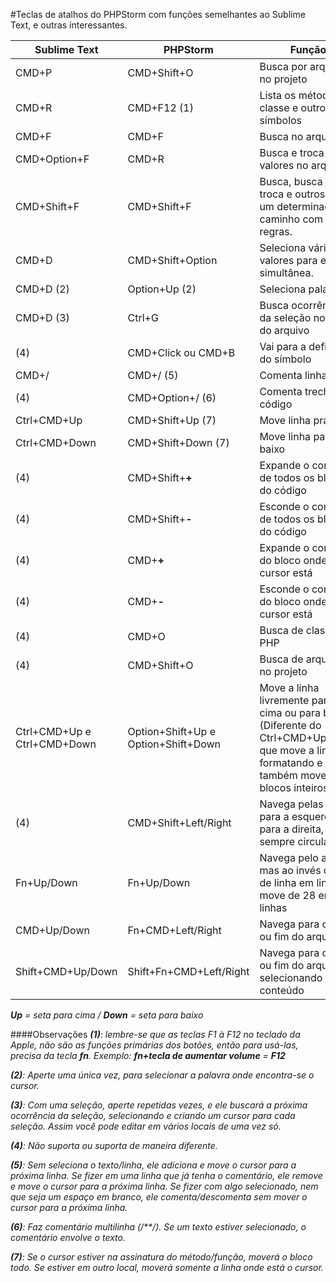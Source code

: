 #Teclas de atalhos do PHPStorm com funções semelhantes ao Sublime Text, e outras interessantes.

Sublime Text   |PHPStorm |Função
---------------|---------|-------------
CMD+P          |CMD+Shift+O |Busca por arquivos no projeto
CMD+R          |CMD+F12 (1) |Lista os métodos da classe e outros símbolos
CMD+F          |CMD+F    |Busca no arquivo
CMD+Option+F   |CMD+R    |Busca e troca os valores no arquivo
CMD+Shift+F    |CMD+Shift+F|Busca, busca e troca e outros em um determinado caminho com várias regras.
CMD+D          |CMD+Shift+Option|Seleciona vários valores para edição simultânea.
CMD+D (2)      |Option+Up (2) | Seleciona palavra
CMD+D (3)  |Ctrl+G |Busca ocorrências da seleção no resto do arquivo
(4)           |CMD+Click ou CMD+B|Vai para a definição do símbolo
CMD+/          |CMD+/ (5) |Comenta linha
(4)           |CMD+Option+/ (6)|Comenta trecho de código
Ctrl+CMD+Up|CMD+Shift+Up (7)|Move linha pra cima
Ctrl+CMD+Down|CMD+Shift+Down (7)|Move linha para baixo
(4)           |CMD+Shift+__+__|Expande o conteúdo de todos os blocos do código
(4)           |CMD+Shift+__-__|Esconde o conteúdo de todos os blocos do código
(4)           |CMD+__+__|Expande o conteúdo do bloco onde o cursor está
(4)           |CMD+__-__|Esconde o conteúdo do bloco onde o cursor está
(4)           |CMD+O |Busca de classes PHP
(4)           |CMD+Shift+O |Busca de arquivos no projeto
Ctrl+CMD+Up e Ctrl+CMD+Down           |Option+Shift+Up e Option+Shift+Down |Move a linha livremente para cima ou para baixo (Diferente do Ctrl+CMD+Up/Down que move a linha formatando e também move blocos inteiros)
(4)           |CMD+Shift+Left/Right |Navega pelas abas para a esquerda e para a direita, mas sempre circular
Fn+Up/Down    |Fn+Up/Down           |Navega pelo arquivo mas ao invés de ir de linha em linha, move de 28 em 28 linhas
CMD+Up/Down   |Fn+CMD+Left/Right    |Navega para o início ou fim do arquivo
Shift+CMD+Up/Down   |Shift+Fn+CMD+Left/Right    |Navega para o início ou fim do arquivo, selecionando o conteúdo



*__Up__ = seta para cima / __Down__ = seta para baixo*

####Observações
*__(1)__: lembre-se que as teclas F1 à F12 no teclado da Apple, não são as funções primárias dos botões, então para usá-las, precisa da tecla __fn__. Exemplo: __fn+tecla de aumentar volume__ = __F12__*

*__(2)__: Aperte uma única vez, para selecionar a palavra onde encontra-se o cursor.*

*__(3)__: Com uma seleção, aperte repetidas vezes, e ele buscará a próxima ocorrência da seleção, selecionando e criando um cursor para cada seleção. Assim você pode editar em vários locais de uma vez só.*

*__(4)__: Não suporta ou suporta de maneira diferente.*

*__(5)__: Sem seleciona o texto/linha, ele adiciona e move o cursor para a próxima linha. Se fizer em uma linha que já tenha o comentário, ele remove e move o cursor para a próxima linha. Se fizer com algo selecionado, nem que seja um espaço em branco, ele comenta/descomenta sem mover o cursor para a próxima linha.*

*__(6)__: Faz comentário multilinha (/**/). Se um texto estiver selecionado, o comentário envolve o texto.*

*__(7)__: Se o cursor estiver na assinatura do método/função, moverá o bloco todo. Se estiver em outro local, moverá somente a linha onde está o cursor.*
